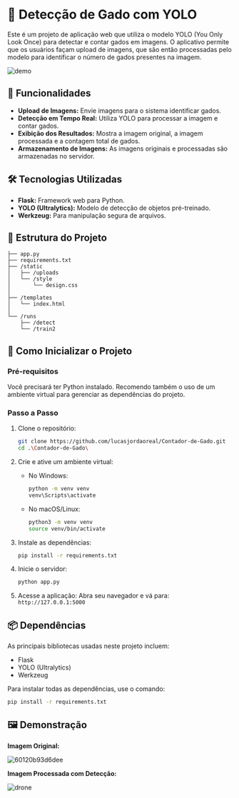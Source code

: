 
# 🐄 Detecção de Gado com YOLO

Este é um projeto de aplicação web que utiliza o modelo YOLO (You Only Look Once) para detectar e contar gados em imagens. O aplicativo permite que os usuários façam upload de imagens, que são então processadas pelo modelo para identificar o número de gados presentes na imagem.

![demo](https://github.com/user-attachments/assets/ead07a7f-bd37-4fb5-ae43-1487b1fac1e4)


## 🚀 Funcionalidades

- **Upload de Imagens:** Envie imagens para o sistema identificar gados.
- **Detecção em Tempo Real:** Utiliza YOLO para processar a imagem e contar gados.
- **Exibição dos Resultados:** Mostra a imagem original, a imagem processada e a contagem total de gados.
- **Armazenamento de Imagens:** As imagens originais e processadas são armazenadas no servidor.

## 🛠️ Tecnologias Utilizadas

- **Flask:** Framework web para Python.
- **YOLO (Ultralytics):** Modelo de detecção de objetos pré-treinado.
- **Werkzeug:** Para manipulação segura de arquivos.

## 📁 Estrutura do Projeto

```
├── app.py                  
├── requirements.txt         
├── /static                  
│   ├── /uploads            
│   └── /style              
│       └── design.css      
│
├── /templates               
│   └── index.html           
│
└── /runs                   
    ├── /detect              
    └── /train2             
```

## 🔧 Como Inicializar o Projeto

### Pré-requisitos

Você precisará ter Python instalado. Recomendo também o uso de um ambiente virtual para gerenciar as dependências do projeto.

### Passo a Passo

1. Clone o repositório:
    ```bash
    git clone https://github.com/lucasjordaoreal/Contador-de-Gado.git
    cd .\Contador-de-Gado\
    ```

2. Crie e ative um ambiente virtual:
    - No Windows:
      ```bash
      python -m venv venv
      venv\Scripts\activate
      ```
    - No macOS/Linux:
      ```bash
      python3 -m venv venv
      source venv/bin/activate
      ```

3. Instale as dependências:
    ```bash
    pip install -r requirements.txt
    ```

4. Inicie o servidor:
    ```bash
    python app.py
    ```

5. Acesse a aplicação:
    Abra seu navegador e vá para:  
    `http://127.0.0.1:5000`

## 📦 Dependências

As principais bibliotecas usadas neste projeto incluem:

- Flask
- YOLO (Ultralytics)
- Werkzeug

Para instalar todas as dependências, use o comando:
```bash
pip install -r requirements.txt
```

## 🖼️ Demonstração

**Imagem Original:**

![60120b93d6dee](https://github.com/user-attachments/assets/840ac7e0-2f0a-40a3-b2b4-ac2d024e15c7)

**Imagem Processada com Detecção:**

![drone](https://github.com/user-attachments/assets/a8d8c88c-5523-499c-a5cf-59f0dab9df9a)
